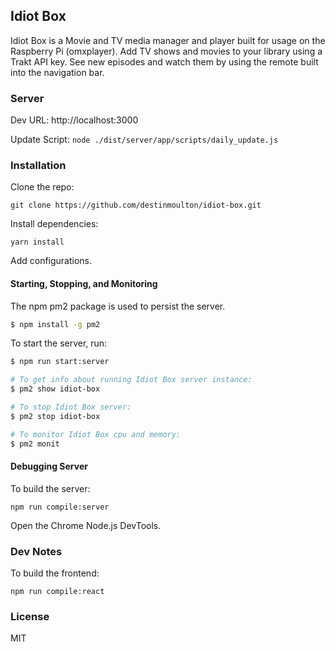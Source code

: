 ## Idiot Box

Idiot Box is a Movie and TV media manager and player built for usage on the Raspberry Pi (omxplayer). Add TV shows and movies to your library using a Trakt API key. See new episodes and watch them by using the remote built into the navigation bar.

### Server

Dev URL: http://localhost:3000

Update Script: `node ./dist/server/app/scripts/daily_update.js`

### Installation

Clone the repo:

`git clone https://github.com/destinmoulton/idiot-box.git`

Install dependencies:

`yarn install`

Add configurations.

#### Starting, Stopping, and Monitoring

The npm pm2 package is used to persist the server.

```sh
$ npm install -g pm2
```

To start the server, run:

```sh
$ npm run start:server

# To get info about running Idiot Box server instance:
$ pm2 show idiot-box

# To stop Idiot Box server:
$ pm2 stop idiot-box

# To monitor Idiot Box cpu and memory:
$ pm2 monit
```

#### Debugging Server

To build the server:

`npm run compile:server`

Open the Chrome Node.js DevTools.

### Dev Notes

To build the frontend:

`npm run compile:react`

### License

MIT
